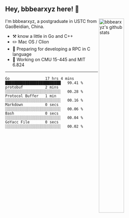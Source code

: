 ## Hey, bbbearxyz here! :wave:

<img align="right" alt="bbbearxyz's github stats" width="40%" src="https://github-readme-stats.vercel.app/api?username=bbbearxyz&show_icons=true">

I'm bbbearxyz, a postgraduate in USTC from GaoBeidian, China.

-   :hammer_and_pick:    know a little in Go and C++
-   :pencil2: Mac OS / Clion
-   :seedling: Preparing for developing a RPC in C language 
-   :thinking: Working on CMU 15-445 and MIT 6.824
---
<!--START_SECTION:waka-->

```text
Go                17 hrs 4 mins   █████████████████████████   99.41 %
protobuf          2 mins          ░░░░░░░░░░░░░░░░░░░░░░░░░   00.28 %
Protocol Buffer   1 min           ░░░░░░░░░░░░░░░░░░░░░░░░░   00.16 %
Markdown          0 secs          ░░░░░░░░░░░░░░░░░░░░░░░░░   00.06 %
Bash              0 secs          ░░░░░░░░░░░░░░░░░░░░░░░░░   00.04 %
GoYacc File       0 secs          ░░░░░░░░░░░░░░░░░░░░░░░░░   00.02 %
```

<!--END_SECTION:waka-->
